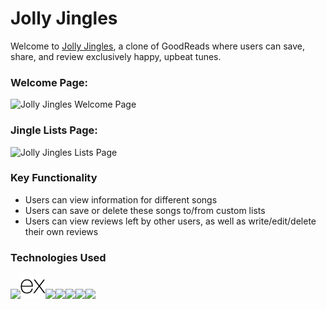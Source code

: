 # Jolly Jingles
Welcome to [Jolly Jingles](https://jolly-jingles.herokuapp.com/), a clone of GoodReads where users can save, share, and review exclusively happy, upbeat tunes.

### Welcome Page:
![Jolly Jingles Welcome Page](https://user-images.githubusercontent.com/63172733/159382939-e6909f79-f8c2-47f4-ab58-20fa90ecd8cb.png)

### Jingle Lists Page:
![Jolly Jingles Lists Page](https://user-images.githubusercontent.com/63172733/159383609-9f865df6-48d4-4dcc-9265-6c09e74f4f4f.png)


### Key Functionality
 - Users can view information for different songs
 - Users can save or delete these songs to/from custom lists
 - Users can view reviews left by other users, as well as write/edit/delete their own reviews

### Technologies Used
<img  src="https://cdn.jsdelivr.net/gh/devicons/devicon/icons/javascript/javascript-original.svg"  height=40/><img src="https://raw.githubusercontent.com/devicons/devicon/v2.14.0/icons/express/express-original.svg" height=40 width=40/><img  src="https://cdn.jsdelivr.net/gh/devicons/devicon/icons/postgresql/postgresql-original.svg"  height=40/><img  src="https://cdn.jsdelivr.net/gh/devicons/devicon/icons/css3/css3-original.svg"  height=40/><img  src="https://cdn.jsdelivr.net/gh/devicons/devicon/icons/html5/html5-original.svg"  height=40/><img  src="https://cdn.jsdelivr.net/gh/devicons/devicon/icons/git/git-original.svg"  height=40/><img  src="https://cdn.jsdelivr.net/gh/devicons/devicon/icons/vscode/vscode-original.svg"  height=40/>

